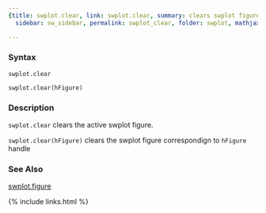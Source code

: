 ```yaml
---
{title: swplot.clear, link: swplot.clear, summary: clears swplot figure, keywords: sample,
  sidebar: sw_sidebar, permalink: swplot_clear, folder: swplot, mathjax: 'true'}

---
```

  
### Syntax
  
`swplot.clear`
 
`swplot.clear(hFigure)`
  
### Description
  
`swplot.clear` clears the active swplot figure.
 
`swplot.clear(hFigure)` clears the swplot figure correspondign to
`hFigure` handle
   
### See Also
  
[swplot.figure](swplot_figure)
 

{% include links.html %}
